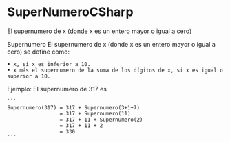 # SuperNumeroCSharp
 El supernumero de x (donde x es un entero mayor o igual a cero)


Supernumero El supernumero de x (donde x es un entero mayor o igual a cero) se define como:

	• x, si x es inferior a 10.
	• x más el supernumero de la suma de los dígitos de x, si x es igual o superior a 10.

Ejemplo: El supernumero de 317 es

	```
	Supernumero(317) = 317 + Supernumero(3+1+7) 
					 = 317 + Supernumero(11)
					 = 317 + 11 + Supernumero(2)
					 = 317 + 11 + 2
					 = 330
	```